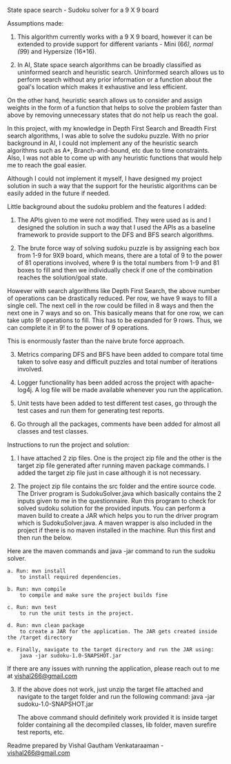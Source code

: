 State space search - Sudoku solver for a 9 X 9 board

Assumptions made:

1. This algorithm currently works with a 9 X 9 board, however it can be extended to provide support for different variants - Mini (6*6), normal (9*9) and Hypersize (16*16).

2. In AI, State space search algorithms can be broadly classified as uninformed search and heuristic search.
Uninformed search allows us to perform search without any prior information or a function about the goal's location which makes it exhaustive and less efficient.

On the other hand, heuristic search allows us to consider and assign weights in the form of a function that helps to solve the problem faster than above by removing unnecessary
states that do not help us reach the goal.

In this project, with my knowledge in Depth First Search and Breadth First search algorithms, I was able to solve the sudoku puzzle.
With no prior background in AI, I could not implement any of the heuristic search algorithms such as A*, Branch-and-bound, etc due to time constraints. Also, I was not able to
come up with any heuristic functions that would help me to reach the goal easier.

Although I could not implement it myself, I have designed my project solution in such a way that the support for the heuristic algorithms can be easily added in the future if needed.

Little background about the sudoku problem and the features I added:

1. The APIs given to me were not modified. They were used as is and I designed the solution in such a way that I used the APIs as a baseline framework to provide support to 
the DFS and BFS search algorithms.

2. The brute force way of solving sudoku puzzle is by assigning each box from 1-9 for 9X9 board, which means, there are a total of 9 to the power of 81 operations involved,
where 9 is the total numbers from 1-9 and 81 boxes to fill and then we individually check if one of the combination reaches the solution/goal state.

However with search algorithms like Depth First Search, the above number of operations can be drastically reduced.
Per row, we have 9 ways to fill a single cell. The next cell in the row could be filled in 8 ways and then the next one in 7 ways and so on.
This basically means that for one row, we can take upto 9! operations to fill. This has to be expanded for 9 rows. Thus, we can complete it in 9! to the power of 9 operations.

This is enormously faster than the naive brute force approach.

3. Metrics comparing DFS and BFS have been added to compare total time taken to solve easy and difficult puzzles and total number of iterations involved.

4. Logger functionality has been added across the project with apache-log4j. A log file will be made available whenever you run the application.

5. Unit tests have been added to test different test cases, go through the test cases and run them for generating test reports.

6. Go through all the packages, comments have been added for almost all classes and test classes.

Instructions to run the project and solution:

1. I have attached 2 zip files. One is the project zip file and the other is the target zip file generated after running maven package commands.
I added the target zip file just in case although it is not necessary.

2. The project zip file contains the src folder and the entire source code. The Driver program is SudokuSolver.java which basically contains the 2 inputs given to me
in the questionnaire. Run this program to check for solved sudoku solution for the provided inputs.
You can perform a maven build to create a JAR which helps you to run the driver program which is SudokuSolver.java. A maven wrapper is also included in the project
if there is no maven installed in the machine. Run this first and then run the below.

Here are the maven commands and java -jar command to run the sudoku solver.

	a. Run: mvn install
		to install required dependencies.

	b. Run: mvn compile
		to compile and make sure the project builds fine

	c. Run: mvn test
		to run the unit tests in the project.

	d. Run: mvn clean package
		to create a JAR for the application. The JAR gets created inside the /target directory

	e. Finally, navigate to the target directory and run the JAR using:
		java -jar sudoku-1.0-SNAPSHOT.jar
	
If there are any issues with running the application, please reach out to me at vishal266@gmail.com

3. If the above does not work, just unzip the target file attached and navigate to the target folder and run the following command:
	java -jar sudoku-1.0-SNAPSHOT.jar
	
	The above command should definitely work provided it is inside target folder containing all the decompiled classes, lib folder, maven surefire test reports, etc.
	

Readme prepared by Vishal Gautham Venkataraaman - vishal266@gmail.com	